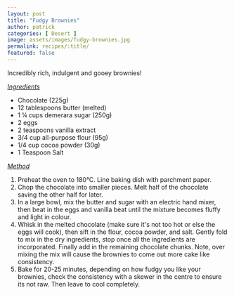 ```yaml
---
layout: post
title: "Fudgy Brownies"
author: patrick
categories: [ Desert ]
image: assets/images/fudgy-brownies.jpg
permalink: recipes/:title/
featured: false
---
```

Incredibly rich, indulgent and gooey brownies! 

<i><u>Ingredients</u></i>
- Chocolate (225g)
- 12 tablespoons butter (melted)
- 1 ¼ cups demerara sugar (250g)
- 2 eggs
- 2 teaspoons vanilla extract
- 3/4 cup all-purpose flour (95g)
- 1/4 cup cocoa powder (30g)
- 1 Teaspoon Salt


<i><u>Method</u></i>
1. Preheat the oven to 180°C. Line baking dish with parchment paper.
2. Chop the chocolate into smaller pieces. Melt half of the chocolate saving the other half for later.
3. In a large bowl, mix the butter and sugar with an electric hand mixer, then beat in the eggs and vanilla beat until the mixture becomes fluffy and light in colour.
4. Whisk in the melted chocolate (make sure it's not too hot or else the eggs will cook), then sift in the flour, cocoa powder, and salt. Gently fold to mix in the dry ingredients, stop once all the ingredients are incorporated. Finally add in the remaining chocolate chunks. Note, over mixing the mix will cause the brownies to come out more cake like consistency.
5. Bake for 20-25 minutes, depending on how fudgy you like your brownies, check the consistency with a skewer in the centre to ensure its not raw. Then leave to cool completely. 


